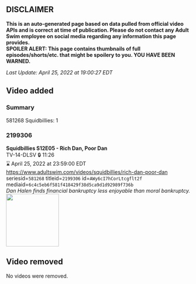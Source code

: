 ## DISCLAIMER
**This is an auto-generated page based on data pulled from official video APIs and is correct at time of publication. Please do not contact any Adult Swim employee on social media regarding any information this page provides.**  
**SPOILER ALERT: This page contains thumbnails of full episodes/shorts/etc. that might be spoilery to you. YOU HAVE BEEN WARNED.**  

_Last Update: April 25, 2022 at 19:00:27 EDT_
## Video added
### Summary
581268 Squidbillies: 1  
### 2199306
**Squidbillies S12E05 - Rich Dan, Poor Dan**  
TV-14-DLSV 🔒 11:26  
⌛ April 25, 2022 at 23:59:00 EDT  
https://www.adultswim.com/videos/squidbillies/rich-dan-poor-dan  
seriesid=`581268` titleid=`2199306` id=`AWy6cI7hCorLtcgflt2f` mediaid=`6c4c5eb6f581f418429f38d5ca9d1d92989f736b`  
_Dan Halen finds financial bankruptcy less enjoyable than moral bankruptcy._  
<a href="https://media.cdn.adultswim.com/uploads/20190822/thumbnails/2_19822134784-squidbillies_1005_dup-20190820.jpg"><img src="https://media.cdn.adultswim.com/uploads/20190822/thumbnails/2_19822134784-squidbillies_1005_dup-20190820.jpg" height="144px" /></a>
## Video removed
No videos were removed.  
